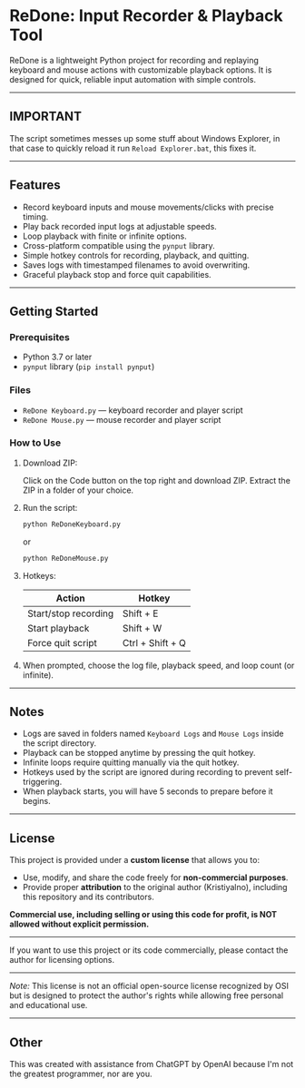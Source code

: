 # ReDone: Input Recorder & Playback Tool

ReDone is a lightweight Python project for recording and replaying keyboard and mouse actions with customizable playback options. It is designed for quick, reliable input automation with simple controls.

---

## IMPORTANT

The script sometimes messes up some stuff about Windows Explorer, in that case to quickly reload it run ```Reload Explorer.bat```, this fixes it.

---

## Features

- Record keyboard inputs and mouse movements/clicks with precise timing.
- Play back recorded input logs at adjustable speeds.
- Loop playback with finite or infinite options.
- Cross-platform compatible using the `pynput` library.
- Simple hotkey controls for recording, playback, and quitting.
- Saves logs with timestamped filenames to avoid overwriting.
- Graceful playback stop and force quit capabilities.

---

## Getting Started

### Prerequisites

- Python 3.7 or later
- `pynput` library (`pip install pynput`)

### Files

- `ReDone Keyboard.py` — keyboard recorder and player script
- `ReDone Mouse.py` — mouse recorder and player script

### How to Use
1. Download ZIP:
    
    Click on the Code button on the top right and download ZIP. Extract the ZIP in a folder of your choice.

2. Run the script:
    ```bash
    python ReDoneKeyboard.py
    ```
    or
    ```bash
    python ReDoneMouse.py
    ```

3. Hotkeys:

   | Action             | Hotkey           |
   | ------------------ | ---------------- |
   | Start/stop recording | Shift + E |
   | Start playback       | Shift + W |
   | Force quit script    | Ctrl + Shift + Q |

4. When prompted, choose the log file, playback speed, and loop count (or infinite).

---

## Notes

- Logs are saved in folders named `Keyboard Logs` and `Mouse Logs` inside the script directory.
- Playback can be stopped anytime by pressing the quit hotkey.
- Infinite loops require quitting manually via the quit hotkey.
- Hotkeys used by the script are ignored during recording to prevent self-triggering.
- When playback starts, you will have 5 seconds to prepare before it begins.

---

## License

This project is provided under a **custom license** that allows you to:

- Use, modify, and share the code freely for **non-commercial purposes**.
- Provide proper **attribution** to the original author (Kristiyalno), including this repository and its contributors.

**Commercial use, including selling or using this code for profit, is NOT allowed without explicit permission.**

---

If you want to use this project or its code commercially, please contact the author for licensing options.

---

*Note:* This license is not an official open-source license recognized by OSI but is designed to protect the author's rights while allowing free personal and educational use.


---

## Other

This was created with assistance from ChatGPT by OpenAI because I'm not the greatest programmer, nor are you.
